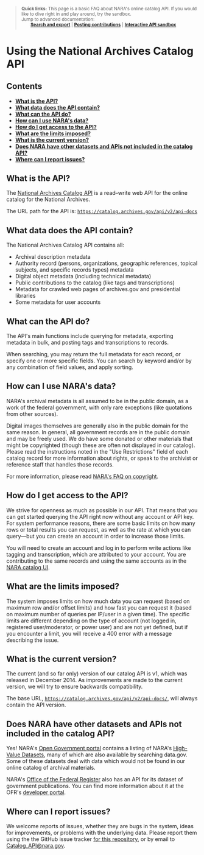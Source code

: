 > <sup>**Quick links:** This page is a basic FAQ about NARA's online catalog API. If you would like to dive right in and play around, try the sandbox. <br/> Jump to advanced documentation: </sup><br/>
> &nbsp; &nbsp; &nbsp; <sup>**[Search and export](search_and_export.md)** | **[Posting contributions](posting_contributions.md)** | **[Interactive API sandbox](https://catalog.archives.gov/interactivedocumentation)**</sup>

Using the National Archives Catalog API
==================

## Contents

- **[What is the API?](#what-is-the-api)**
- **[What data does the API contain?](#what-data-does-the-api-contain)**
- **[What can the API do?](#what-can-the-api-do)**
- **[How can I use NARA's data?](#how-can-i-use-naras-data)**
- **[How do I get access to the API?](#how-do-i-get-access-to-the-api)**
- **[What are the limits imposed?](#what-are-the-limits-imposed)**
- **[What is the current version?](#what-is-the-current-version)**
- **[Does NARA have other datasets and APIs not included in the catalog API?](#does-nara-have-other-datasets-and-apis-not-included-in-the-catalog-api)**
- **[Where can I report issues?](#where-can-i-report-issues)**

## What is the API?

The [National Archives Catalog API](https://catalog.archives.gov/api/v2/api-docs/) is a read–write web API for the online catalog for the National Archives.

The URL path for the API is: [`https://catalog.archives.gov/api/v2/api-docs`](https://catalog.archives.gov/api/v2/api-docs/)

## What data does the API contain?

The National Archives Catalog API contains all:

- Archival description metadata
- Authority record (persons, organizations, geographic references, topical subjects, and specific records types) metadata
- Digital object metadata (including technical metadata)
- Public contributions to the catalog (like tags and transcriptions)
- Metadata for crawled web pages of archives.gov and presidential libraries
- Some metadata for user accounts

## What can the API do?

The API's main functions include querying for metadata, exporting metadata in bulk, and posting tags and transcriptions to records.

When searching, you may return the full metadata for each record, or specify one or more specific fields. You can search by keyword and/or by any combination of field values, and apply sorting.

## How can I use NARA's data?

NARA's archival metadata is all assumed to be in the public domain, as a work of the federal government, with only rare exceptions (like quotations from other sources).

Digital images themselves are generally also in the public domain for the same reason. In general, all government records are in the public domain and may be freely used. We do have some donated or other materials that might be copyrighted (though these are often not displayed in our catalog). Please read the instructions noted in the "Use Restrictions" field of each catalog record for more information about rights, or speak to the archivist or reference staff that handles those records.

For more information, please read [NARA's FAQ on copyright](http://www.archives.gov/faqs/index.html#copyright).

## How do I get access to the API?

We strive for openness as much as possible in our API. That means that you can get started querying the API right now without any account or API key. For system performance reasons, there are some basic limits on how many rows or total results you can request, as well as the rate at which you can query—but you can create an account in order to increase those limits.

You will need to create an account and log in to perform write actions like tagging and transcription, which are attributed to your account. You are contributing to the same records and using the same accounts as in the [NARA catalog UI](https://catalog.archives.gov/).

## What are the limits imposed?

The system imposes limits on how much data you can request (based on maximum row and/or offset limits) and how fast you can request it (based on maximum number of queries per IP/user in a given time). The specific limits are different depending on the type of account (not logged in, registered user/moderator, or power user) and are not yet defined, but if you encounter a limit, you will receive a 400 error with a message describing the issue.

## What is the current version?

The current (and so far only) version of our catalog API is v1, which was released in December 2014. As improvements are made to the current version, we will try to ensure backwards compatibility.

The base URL, [`https://catalog.archives.gov/api/v2/api-docs/`](https://catalog.archives.gov/api/v2/aoi-docs/), will always contain the API version.

## Does NARA have other datasets and APIs not included in the catalog API?

Yes! NARA's [Open Government portal](http://www.archives.gov/open/) contains a listing of NARA's [High-Value Datasets](http://www.archives.gov/open/available-datasets.html), many of which are also available by searching data.gov. Some of these datasets deal with data which would not be found in our online catalog of archival materials.

NARA's [Office of the Federal Register](federalregister.gov) also has an API for its dataset of government publications. You can find more information about it at the OFR's [developer portal](https://www.federalregister.gov/learn/developers).

## Where can I report issues?

We welcome reports of issues, whether they are bugs in the system, ideas for improvements, or problems with the underlying data. Please report them using the the GitHub issue tracker [for this repository](https://github.com/usnationalarchives/Catalog-API/issues), or by email to Catalog_API@nara.gov.

